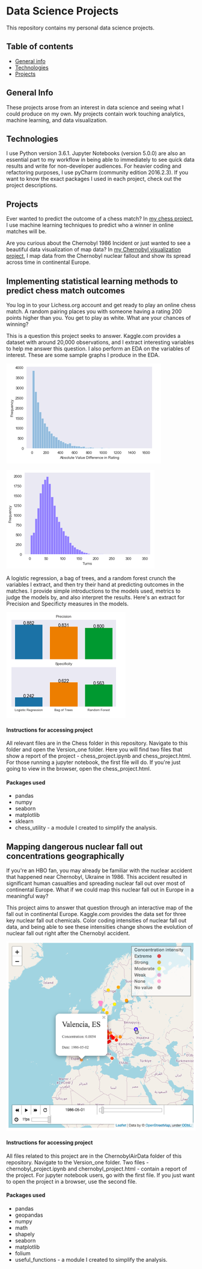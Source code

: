 # Data Science Projects

This repository contains my personal data science projects.


## Table of contents
* [General info](#general-info)
* [Technologies](#technologies)
* [Projects](#projects)


## General Info

These projects arose from an interest in data science and seeing what I could produce
on my own. My projects contain work touching analytics, machine learning, and data
visualization.

## Technologies

I use Python version 3.6.1. Jupyter Notebooks (version 5.0.0) are also an essential part
to my workflow in being able to immediately to see quick data results and write for non-developer
audiences. For heavier coding and refactoring
purposes, I use pyCharm (community edition 2016.2.3). If you want to know the exact
packages I used in each project, check out the project descriptions.

## Projects

Ever wanted to predict the outcome of a chess match? In [my chess project](#Implementing), I use machine learning techniques
to predict who a winner in online matches will be.

Are you curious about the Chernobyl 1986 Incident or just wanted to see a beautiful data
visualization of map data? In [my Chernobyl visualization project](#Mapping), I map data from
the Chernobyl nuclear fallout and show its spread across time in continental Europe.

## Implementing statistical learning methods to predict chess match outcomes

You log in to your Lichess.org account and get ready to play an online chess match.
A random pairing places you with someone having a rating 200 points higher than you.
You get to play as white. What are your chances of winning?

This is a question this project seeks to answer. Kaggle.com provides a dataset with around 20,000
observations, and I extract interesting variables to help me answer this question. I also perform an EDA
on the variables of interest. These are some sample graphs I produce in the EDA.


![Difference in rating](images/DiffRating.png)

![Number of turns](images/Turns.png)

A logistic regression, a bag of trees, and a random forest crunch the variables I extract,
and then try their hand at predicting outcomes in the matches. I provide simple introductions
to the models used, metrics to judge the models by, and also interpret the results. Here's an extract
for Precision and Specificty measures in the models.

![Precision and Specificity chart](images/PrecisionSpecificity.png)

#### Instructions for accessing project

All relevant files are in the Chess folder in this repository. Navigate to this folder
and open the Version_one folder. Here you will find two files that show a report
of the project - chess_project.ipynb and chess_project.html. For those running a jupyter
notebook, the first file will do. If you're just going to view in the browser, open the chess_project.html.

#### Packages used

* pandas
* numpy
* seaborn
* matplotlib
* sklearn
* chess_utility - a module I created to simplify the analysis.

## Mapping dangerous nuclear fall out concentrations geographically

If you're an HBO fan, you may already be familiar with the nuclear accident that happened near
Chernobyl, Ukraine in 1986. This accident resulted in significant human casualties and spreading
nuclear fall out over most of continental Europe. What if we could map this nuclear fall out
in Europe in a meaningful way?

 This project aims to answer that question through an interactive map of the fall out
 in continental Europe. Kaggle.com provides the data set for three key nuclear fall out
 chemicals. Color coding intensities of nuclear fall out data, and being
 able to see these intensities change shows the evolution of nuclear fall out right
 after the Chernobyl accident.

![Static map](images/MapStatic.png)

#### Instructions for accessing project

All files related to this project are in the ChernobylAirData folder of this
repository. Navigate to the Version_one folder. Two files - chernobyl_project.ipynb
and chernobyl_project.html - contain a report of the project. For jupyter notebook users,
go with the first file. If you just want to open the project in a browser, use the second file.

#### Packages used

* pandas
* geopandas
* numpy
* math
* shapely
* seaborn
* matplotlib
* folium
* useful_functions - a module I created to simplify the analysis.



